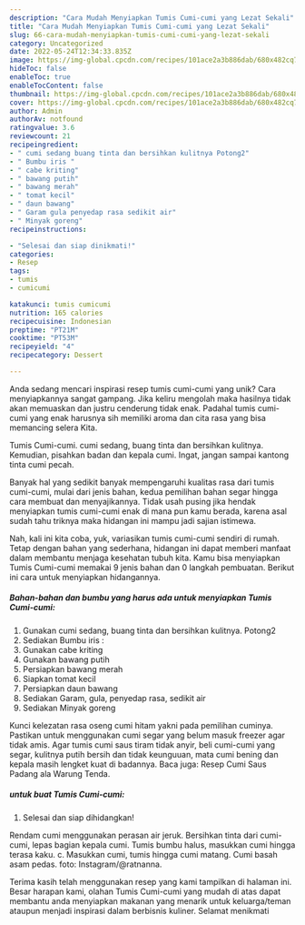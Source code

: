 ```yaml
---
description: "Cara Mudah Menyiapkan Tumis Cumi-cumi yang Lezat Sekali"
title: "Cara Mudah Menyiapkan Tumis Cumi-cumi yang Lezat Sekali"
slug: 66-cara-mudah-menyiapkan-tumis-cumi-cumi-yang-lezat-sekali
category: Uncategorized
date: 2022-05-24T12:34:33.835Z
image: https://img-global.cpcdn.com/recipes/101ace2a3b886dab/680x482cq70/tumis-cumi-cumi-foto-resep-utama.jpg
hideToc: false
enableToc: true
enableTocContent: false
thumbnail: https://img-global.cpcdn.com/recipes/101ace2a3b886dab/680x482cq70/tumis-cumi-cumi-foto-resep-utama.jpg
cover: https://img-global.cpcdn.com/recipes/101ace2a3b886dab/680x482cq70/tumis-cumi-cumi-foto-resep-utama.jpg
author: Admin
authorAv: notfound
ratingvalue: 3.6
reviewcount: 21
recipeingredient:
- " cumi sedang buang tinta dan bersihkan kulitnya Potong2"
- " Bumbu iris "
- " cabe kriting"
- " bawang putih"
- " bawang merah"
- " tomat kecil"
- " daun bawang"
- " Garam gula penyedap rasa sedikit air"
- " Minyak goreng"
recipeinstructions:

- "Selesai dan siap dinikmati!"
categories:
- Resep
tags:
- tumis
- cumicumi

katakunci: tumis cumicumi 
nutrition: 165 calories
recipecuisine: Indonesian
preptime: "PT21M"
cooktime: "PT53M"
recipeyield: "4"
recipecategory: Dessert

---
```





Anda sedang mencari inspirasi resep tumis cumi-cumi yang unik? Cara menyiapkannya sangat gampang. Jika keliru mengolah maka hasilnya tidak akan memuaskan dan justru cenderung tidak enak. Padahal tumis cumi-cumi yang enak harusnya sih memiliki aroma dan cita rasa yang bisa memancing selera Kita.





Tumis Cumi-cumi. cumi sedang, buang tinta dan bersihkan kulitnya. Kemudian, pisahkan badan dan kepala cumi. Ingat, jangan sampai kantong tinta cumi pecah.

Banyak hal yang sedikit banyak mempengaruhi kualitas rasa dari tumis cumi-cumi, mulai dari jenis bahan, kedua pemilihan bahan segar hingga cara membuat dan menyajikannya. Tidak usah pusing jika hendak menyiapkan tumis cumi-cumi enak di mana pun kamu berada, karena asal sudah tahu triknya maka hidangan ini mampu jadi sajian istimewa.






Nah, kali ini kita coba, yuk, variasikan tumis cumi-cumi sendiri di rumah. Tetap dengan bahan yang sederhana, hidangan ini dapat memberi manfaat dalam membantu menjaga kesehatan tubuh kita. Kamu bisa menyiapkan Tumis Cumi-cumi memakai 9 jenis bahan dan 0 langkah pembuatan. Berikut ini cara untuk menyiapkan hidangannya.

<!--inarticleads1-->

##### Bahan-bahan dan bumbu yang harus ada untuk menyiapkan Tumis Cumi-cumi:

1. Gunakan  cumi sedang, buang tinta dan bersihkan kulitnya. Potong2
1. Sediakan  Bumbu iris :
1. Gunakan  cabe kriting
1. Gunakan  bawang putih
1. Persiapkan  bawang merah
1. Siapkan  tomat kecil
1. Persiapkan  daun bawang
1. Sediakan  Garam, gula, penyedap rasa, sedikit air
1. Sediakan  Minyak goreng


Kunci kelezatan rasa oseng cumi hitam yakni pada pemilihan cuminya. Pastikan untuk menggunakan cumi segar yang belum masuk freezer agar tidak amis. Agar tumis cumi saus tiram tidak anyir, beli cumi-cumi yang segar, kulitnya putih bersih dan tidak keunguuan, mata cumi bening dan kepala masih lengket kuat di badannya. Baca juga: Resep Cumi Saus Padang ala Warung Tenda. 

<!--inarticleads2-->

#####  untuk buat Tumis Cumi-cumi:


1. Selesai dan siap dihidangkan!

Rendam cumi menggunakan perasan air jeruk. Bersihkan tinta dari cumi-cumi, lepas bagian kepala cumi. Tumis bumbu halus, masukkan cumi hingga terasa kaku. c. Masukkan cumi, tumis hingga cumi matang. Cumi basah asam pedas. foto: Instagram/@ratnanna. 

Terima kasih telah menggunakan resep yang kami tampilkan di halaman ini. Besar harapan kami, olahan Tumis Cumi-cumi yang mudah di atas dapat membantu anda menyiapkan makanan yang menarik untuk keluarga/teman ataupun menjadi inspirasi dalam berbisnis kuliner. Selamat menikmati

